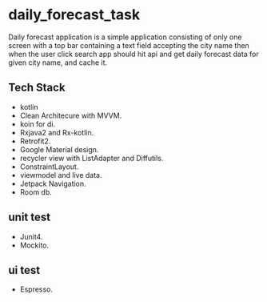 # daily_forecast_task
Daily forecast application is a simple application consisting of only one screen
with a top bar containing a text field accepting the city name then when the user
click search app should hit api and get daily forecast data for given city name,
and cache it.

## Tech Stack
- kotlin 
- Clean Architecure with MVVM.
- koin for di.
- Rxjava2 and Rx-kotlin.
- Retrofit2.
- Google Material design.
- recycler view with ListAdapter and Diffutils.
- ConstraintLayout.
- viewmodel and live data.
- Jetpack Navigation.
- Room db.

## unit test
- Junit4.
- Mockito.

## ui test
- Espresso.
